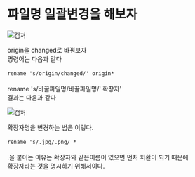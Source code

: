 # 파일명 일괄변경을 해보자

![캡처](https://user-images.githubusercontent.com/43857226/65845340-d7569d00-e374-11e9-98ef-f0b0f0c9adb0.PNG)
</br>

origin을 changed로 바꿔보자 </br>
명령어는 다음과 같다</br>
</br>
`rename 's/origin/changed/' origin*`</br>
</br>
rename 's/바꿀파일명/바꿀파일명/' 확장자' </br>
결과는 다음과 같다 </br>

![캡처](https://user-images.githubusercontent.com/43857226/65845576-be022080-e375-11e9-9caf-b5d36b649ae9.PNG)
</br>

확장자명을 변경하는 법은 이렇다. </br>
</br>
`rename 's/.jpg/.png/ *`</br>
</br>
.을 붙이는 이유는 확장자와 같은이름이 있으면 먼처 치환이 되기 때문에 </br>
확장자라는 것을 명시하기 위해서이다.
